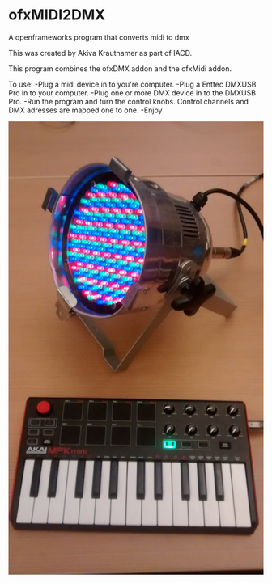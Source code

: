 # ofxMIDI2DMX
A openframeworks program that converts midi to dmx

This was created by Akiva Krauthamer as part of IACD.

This program combines the ofxDMX addon and the ofxMidi addon.

To use:
-Plug a midi device in to you're computer.
-Plug a Enttec DMXUSB Pro in to your computer.
-Plug one or more DMX device in to the DMXUSB Pro.
-Run the program and turn the control knobs. Control channels and DMX adresses are mapped one to one.
-Enjoy

![long exposure photo](image.jpg)
